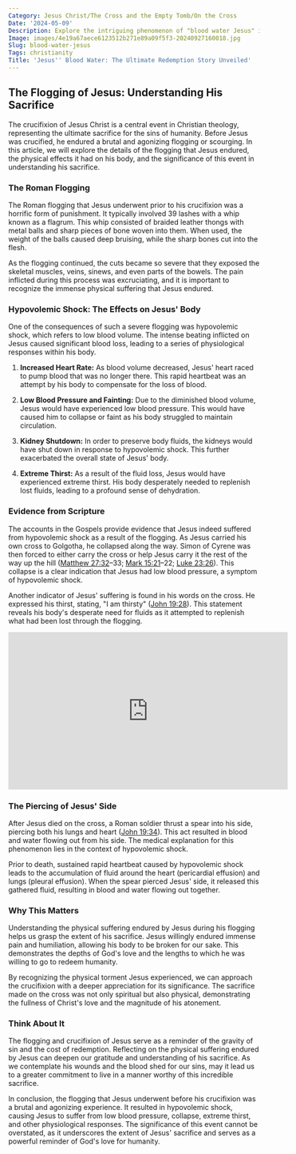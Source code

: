 ```yaml
---
Category: Jesus Christ/The Cross and the Empty Tomb/On the Cross
Date: '2024-05-09'
Description: Explore the intriguing phenomenon of "blood water Jesus" in this article, delving into the mystery and controversy surrounding this religious topic. Discover the significance and symbolism behind this unique occurrence.
Image: images/4e19a67aece6123512b271e89a09f5f3-20240927160018.jpg
Slug: blood-water-jesus
Tags: christianity
Title: 'Jesus'' Blood Water: The Ultimate Redemption Story Unveiled'
---
```


## The Flogging of Jesus: Understanding His Sacrifice

The crucifixion of Jesus Christ is a central event in Christian theology, representing the ultimate sacrifice for the sins of humanity. Before Jesus was crucified, he endured a brutal and agonizing flogging or scourging. In this article, we will explore the details of the flogging that Jesus endured, the physical effects it had on his body, and the significance of this event in understanding his sacrifice.

### The Roman Flogging

The Roman flogging that Jesus underwent prior to his crucifixion was a horrific form of punishment. It typically involved 39 lashes with a whip known as a flagrum. This whip consisted of braided leather thongs with metal balls and sharp pieces of bone woven into them. When used, the weight of the balls caused deep bruising, while the sharp bones cut into the flesh.

As the flogging continued, the cuts became so severe that they exposed the skeletal muscles, veins, sinews, and even parts of the bowels. The pain inflicted during this process was excruciating, and it is important to recognize the immense physical suffering that Jesus endured.

### Hypovolemic Shock: The Effects on Jesus' Body

One of the consequences of such a severe flogging was hypovolemic shock, which refers to low blood volume. The intense beating inflicted on Jesus caused significant blood loss, leading to a series of physiological responses within his body.

1. **Increased Heart Rate:** As blood volume decreased, Jesus' heart raced to pump blood that was no longer there. This rapid heartbeat was an attempt by his body to compensate for the loss of blood.

2. **Low Blood Pressure and Fainting:** Due to the diminished blood volume, Jesus would have experienced low blood pressure. This would have caused him to collapse or faint as his body struggled to maintain circulation.

3. **Kidney Shutdown:** In order to preserve body fluids, the kidneys would have shut down in response to hypovolemic shock. This further exacerbated the overall state of Jesus' body.

4. **Extreme Thirst:** As a result of the fluid loss, Jesus would have experienced extreme thirst. His body desperately needed to replenish lost fluids, leading to a profound sense of dehydration.

### Evidence from Scripture

The accounts in the Gospels provide evidence that Jesus indeed suffered from hypovolemic shock as a result of the flogging. As Jesus carried his own cross to Golgotha, he collapsed along the way. Simon of Cyrene was then forced to either carry the cross or help Jesus carry it the rest of the way up the hill ([Matthew 27:32](https://www.bibleref.com/Matthew/27/Matthew-27-32.html)–33; [Mark 15:21](https://www.bibleref.com/Mark/15/Mark-15-21.html)–22; [Luke 23:26](https://www.bibleref.com/Luke/23/Luke-23-26.html)). This collapse is a clear indication that Jesus had low blood pressure, a symptom of hypovolemic shock.

Another indicator of Jesus' suffering is found in his words on the cross. He expressed his thirst, stating, "I am thirsty" ([John 19:28](https://www.bibleref.com/John/19/John-19-28.html)). This statement reveals his body's desperate need for fluids as it attempted to replenish what had been lost through the flogging.


<iframe width="560" height="315" src="https://www.youtube.com/embed/BYjhGeAIG6k" frameborder="0" allow="autoplay; encrypted-media" allowfullscreen></iframe>


### The Piercing of Jesus' Side

After Jesus died on the cross, a Roman soldier thrust a spear into his side, piercing both his lungs and heart ([John 19:34](https://www.bibleref.com/John/19/John-19-34.html)). This act resulted in blood and water flowing out from his side. The medical explanation for this phenomenon lies in the context of hypovolemic shock.

Prior to death, sustained rapid heartbeat caused by hypovolemic shock leads to the accumulation of fluid around the heart (pericardial effusion) and lungs (pleural effusion). When the spear pierced Jesus' side, it released this gathered fluid, resulting in blood and water flowing out together.

### Why This Matters

Understanding the physical suffering endured by Jesus during his flogging helps us grasp the extent of his sacrifice. Jesus willingly endured immense pain and humiliation, allowing his body to be broken for our sake. This demonstrates the depths of God's love and the lengths to which he was willing to go to redeem humanity.

By recognizing the physical torment Jesus experienced, we can approach the crucifixion with a deeper appreciation for its significance. The sacrifice made on the cross was not only spiritual but also physical, demonstrating the fullness of Christ's love and the magnitude of his atonement.

### Think About It

The flogging and crucifixion of Jesus serve as a reminder of the gravity of sin and the cost of redemption. Reflecting on the physical suffering endured by Jesus can deepen our gratitude and understanding of his sacrifice. As we contemplate his wounds and the blood shed for our sins, may it lead us to a greater commitment to live in a manner worthy of this incredible sacrifice.

In conclusion, the flogging that Jesus underwent before his crucifixion was a brutal and agonizing experience. It resulted in hypovolemic shock, causing Jesus to suffer from low blood pressure, collapse, extreme thirst, and other physiological responses. The significance of this event cannot be overstated, as it underscores the extent of Jesus' sacrifice and serves as a powerful reminder of God's love for humanity.